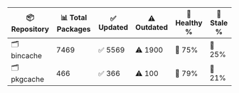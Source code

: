 | 📦 Repository | 📊 Total Packages | ✅ Updated | ⚠️ Outdated | 💚 Healthy % | 🔴 Stale % |
|---------------|-------------------|------------|-------------|-------------|------------|
| 🗂️ bincache | 7469 | ✅ 5569 | ⚠️ 1900 | 💚 75% | 🔴 25% |
| 🗂️ pkgcache | 466 | ✅ 366 | ⚠️ 100 | 💚 79% | 🔴 21% |
